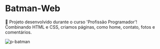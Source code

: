 # Batman-Web
🦇 Projeto desenvolvido durante o curso 'Profissão Programador'!  Combinando HTML e CSS, criamos páginas, como home, contato, fotos e comentários.


![p-batman](https://github.com/Djoseffer/Batman-Web/assets/136139177/a6981677-f8a5-43af-b57a-553f252684c8)
